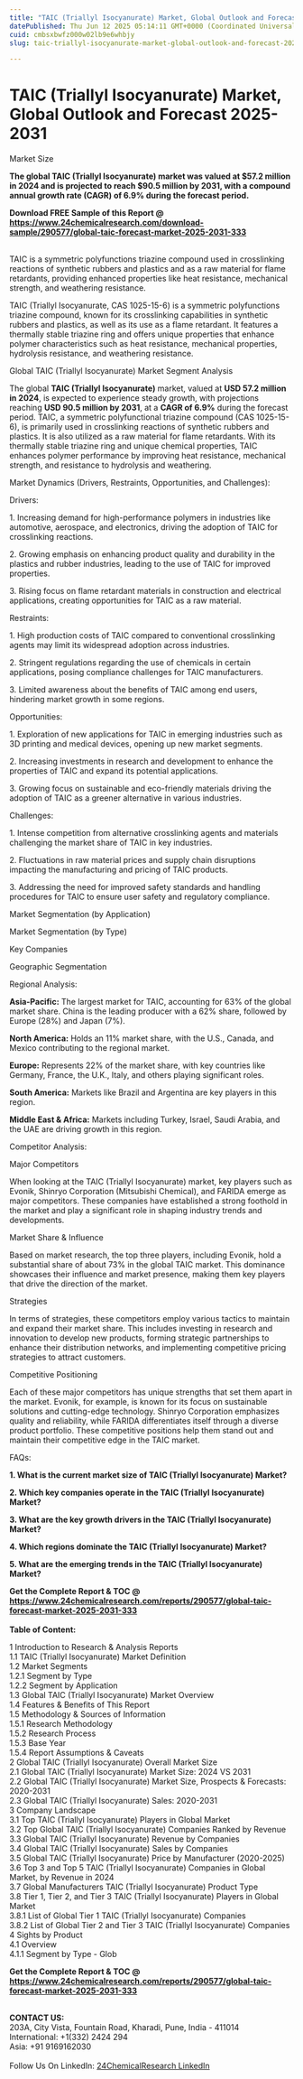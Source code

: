 ```yaml
---
title: "TAIC (Triallyl Isocyanurate) Market, Global Outlook and Forecast 2025-2031"
datePublished: Thu Jun 12 2025 05:14:11 GMT+0000 (Coordinated Universal Time)
cuid: cmbsxbwfz000w02lb9e6whbjy
slug: taic-triallyl-isocyanurate-market-global-outlook-and-forecast-2025-2031

---
```


# TAIC (Triallyl Isocyanurate) Market, Global Outlook and Forecast 2025-2031

<p>Market Size</p><p>
</p><p><strong>The global TAIC (Triallyl Isocyanurate) market was valued at $57.2 million in 2024 and is projected to reach $90.5 million by 2031, with a compound annual growth rate (CAGR) of 6.9% during the forecast period.</strong></p><div><b>Download FREE Sample of this Report @ 
            <a href="https://www.24chemicalresearch.com/download-sample/290577/global-taic-forecast-market-2025-2031-333">
            https://www.24chemicalresearch.com/download-sample/290577/global-taic-forecast-market-2025-2031-333</a></b></div><br><p>
</p><p>TAIC is a symmetric polyfunctions triazine compound used in crosslinking reactions of synthetic rubbers and plastics and as a raw material for flame retardants, providing enhanced properties like heat resistance, mechanical strength, and weathering resistance.</p><p>
</p><p>TAIC (Triallyl Isocyanurate, CAS 1025-15-6) is a symmetric polyfunctions triazine compound, known for its crosslinking capabilities in synthetic rubbers and plastics, as well as its use as a flame retardant. It features a thermally stable triazine ring and offers unique properties that enhance polymer characteristics such as heat resistance, mechanical properties, hydrolysis resistance, and weathering resistance.</p><p>
Global TAIC (Triallyl Isocyanurate) Market Segment Analysis</p><p>
</p><p>The global <strong>TAIC (Triallyl Isocyanurate)</strong> market, valued at <strong>USD 57.2 million in 2024</strong>, is expected to experience steady growth, with projections reaching <strong>USD 90.5 million by 2031</strong>, at a <strong>CAGR of 6.9%</strong> during the forecast period. TAIC, a symmetric polyfunctional triazine compound (CAS 1025-15-6), is primarily used in crosslinking reactions of synthetic rubbers and plastics. It is also utilized as a raw material for flame retardants. With its thermally stable triazine ring and unique chemical properties, TAIC enhances polymer performance by improving heat resistance, mechanical strength, and resistance to hydrolysis and weathering.</p><p>
Market Dynamics (Drivers, Restraints, Opportunities, and Challenges):</p><p>
Drivers:</p><p>
</p><p>1. Increasing demand for high-performance polymers in industries like automotive, aerospace, and electronics, driving the adoption of TAIC for crosslinking reactions.</p><p>
</p><p>2. Growing emphasis on enhancing product quality and durability in the plastics and rubber industries, leading to the use of TAIC for improved properties.</p><p>
</p><p>3. Rising focus on flame retardant materials in construction and electrical applications, creating opportunities for TAIC as a raw material.</p><p>
Restraints:</p><p>
</p><p>1. High production costs of TAIC compared to conventional crosslinking agents may limit its widespread adoption across industries.</p><p>
</p><p>2. Stringent regulations regarding the use of chemicals in certain applications, posing compliance challenges for TAIC manufacturers.</p><p>
</p><p>3. Limited awareness about the benefits of TAIC among end users, hindering market growth in some regions.</p><p>
Opportunities:</p><p>
</p><p>1. Exploration of new applications for TAIC in emerging industries such as 3D printing and medical devices, opening up new market segments.</p><p>
</p><p>2. Increasing investments in research and development to enhance the properties of TAIC and expand its potential applications.</p><p>
</p><p>3. Growing focus on sustainable and eco-friendly materials driving the adoption of TAIC as a greener alternative in various industries.</p><p>
Challenges:</p><p>
</p><p>1. Intense competition from alternative crosslinking agents and materials challenging the market share of TAIC in key industries.</p><p>
</p><p>2. Fluctuations in raw material prices and supply chain disruptions impacting the manufacturing and pricing of TAIC products.</p><p>
</p><p>3. Addressing the need for improved safety standards and handling procedures for TAIC to ensure user safety and regulatory compliance.</p><p>
Market Segmentation (by Application)</p><p>
</p><p>
Market Segmentation (by Type)</p><p>
</p><p>
Key Companies</p><p>
</p><p>
Geographic Segmentation</p><p>
</p><p>
	</p><p>
Regional Analysis:</p><p>
</p><p><strong>Asia-Pacific:</strong> The largest market for TAIC, accounting for 63% of the global market share. China is the leading producer with a 62% share, followed by Europe (28%) and Japan (7%).</p><p>
</p><p><strong>North America:</strong> Holds an 11% market share, with the U.S., Canada, and Mexico contributing to the regional market.</p><p>
</p><p><strong>Europe:</strong> Represents 22% of the market share, with key countries like Germany, France, the U.K., Italy, and others playing significant roles.</p><p>
</p><p><strong>South America:</strong> Markets like Brazil and Argentina are key players in this region.</p><p>
</p><p><strong>Middle East &amp; Africa:</strong> Markets including Turkey, Israel, Saudi Arabia, and the UAE are driving growth in this region.</p><p>
Competitor Analysis:</p><p>
Major Competitors</p><p>
</p><p>When looking at the TAIC (Triallyl Isocyanurate) market, key players such as Evonik, Shinryo Corporation (Mitsubishi Chemical), and FARIDA emerge as major competitors. These companies have established a strong foothold in the market and play a significant role in shaping industry trends and developments.</p><p>
Market Share &amp; Influence</p><p>
</p><p>Based on market research, the top three players, including Evonik, hold a substantial share of about 73% in the global TAIC market. This dominance showcases their influence and market presence, making them key players that drive the direction of the market.</p><p>
Strategies</p><p>
</p><p>In terms of strategies, these competitors employ various tactics to maintain and expand their market share. This includes investing in research and innovation to develop new products, forming strategic partnerships to enhance their distribution networks, and implementing competitive pricing strategies to attract customers.</p><p>
Competitive Positioning</p><p>
</p><p>Each of these major competitors has unique strengths that set them apart in the market. Evonik, for example, is known for its focus on sustainable solutions and cutting-edge technology. Shinryo Corporation emphasizes quality and reliability, while FARIDA differentiates itself through a diverse product portfolio. These competitive positions help them stand out and maintain their competitive edge in the TAIC market.</p><p>
FAQs:</p><p>
</p><p><strong>1. What is the current market size of TAIC (Triallyl Isocyanurate) Market?</strong></p><p>
</p><p>
</p><p><strong>2. Which key companies operate in the TAIC (Triallyl Isocyanurate) Market?</strong></p><p>
</p><p>
</p><p><strong>3. What are the key growth drivers in the TAIC (Triallyl Isocyanurate) Market?</strong></p><p>
</p><p>
</p><p><strong>4. Which regions dominate the TAIC (Triallyl Isocyanurate) Market?</strong></p><p>
</p><p>
</p><p><strong>5. What are the emerging trends in the TAIC (Triallyl Isocyanurate) Market?</strong></p><p>
</p>

<div><b>Get the Complete Report & TOC @ 
            <a href="https://www.24chemicalresearch.com/reports/290577/global-taic-forecast-market-2025-2031-333">
            https://www.24chemicalresearch.com/reports/290577/global-taic-forecast-market-2025-2031-333</a></b></div><br>
            <b>Table of Content:</b><p>1 Introduction to Research & Analysis Reports<br />
 1.1 TAIC (Triallyl Isocyanurate) Market Definition<br />
 1.2 Market Segments<br />
 1.2.1 Segment by Type<br />
 1.2.2 Segment by Application<br />
 1.3 Global TAIC (Triallyl Isocyanurate) Market Overview<br />
 1.4 Features & Benefits of This Report<br />
 1.5 Methodology & Sources of Information<br />
 1.5.1 Research Methodology<br />
 1.5.2 Research Process<br />
 1.5.3 Base Year<br />
 1.5.4 Report Assumptions & Caveats<br />
2 Global TAIC (Triallyl Isocyanurate) Overall Market Size<br />
 2.1 Global TAIC (Triallyl Isocyanurate) Market Size: 2024 VS 2031<br />
 2.2 Global TAIC (Triallyl Isocyanurate) Market Size, Prospects & Forecasts: 2020-2031<br />
 2.3 Global TAIC (Triallyl Isocyanurate) Sales: 2020-2031<br />
3 Company Landscape<br />
 3.1 Top TAIC (Triallyl Isocyanurate) Players in Global Market<br />
 3.2 Top Global TAIC (Triallyl Isocyanurate) Companies Ranked by Revenue<br />
 3.3 Global TAIC (Triallyl Isocyanurate) Revenue by Companies<br />
 3.4 Global TAIC (Triallyl Isocyanurate) Sales by Companies<br />
 3.5 Global TAIC (Triallyl Isocyanurate) Price by Manufacturer (2020-2025)<br />
 3.6 Top 3 and Top 5 TAIC (Triallyl Isocyanurate) Companies in Global Market, by Revenue in 2024<br />
 3.7 Global Manufacturers TAIC (Triallyl Isocyanurate) Product Type<br />
 3.8 Tier 1, Tier 2, and Tier 3 TAIC (Triallyl Isocyanurate) Players in Global Market<br />
 3.8.1 List of Global Tier 1 TAIC (Triallyl Isocyanurate) Companies<br />
 3.8.2 List of Global Tier 2 and Tier 3 TAIC (Triallyl Isocyanurate) Companies<br />
4 Sights by Product<br />
 4.1 Overview<br />
 4.1.1 Segment by Type - Glob</p>

<div><b>Get the Complete Report & TOC @ 
            <a href="https://www.24chemicalresearch.com/reports/290577/global-taic-forecast-market-2025-2031-333">
            https://www.24chemicalresearch.com/reports/290577/global-taic-forecast-market-2025-2031-333</a></b></div><br>

<b>CONTACT US:</b><br>
            203A, City Vista, Fountain Road, Kharadi, Pune, India - 411014<br>
            International: +1(332) 2424 294<br>
            Asia: +91 9169162030 <br><br>
            Follow Us On LinkedIn: <a href="https://www.linkedin.com/company/24chemicalresearch/">24ChemicalResearch LinkedIn</a>
